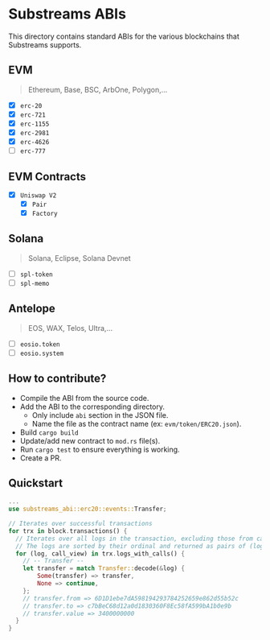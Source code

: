 # Substreams ABIs

This directory contains standard ABIs for the various blockchains that Substreams supports.

## EVM

> Ethereum, Base, BSC, ArbOne, Polygon,...

- [x] `erc-20`
- [x] `erc-721`
- [x] `erc-1155`
- [x] `erc-2981`
- [x] `erc-4626`
- [ ] `erc-777`

## EVM Contracts

- [x] `Uniswap V2`
  - [x] `Pair`
  - [x] `Factory`

## Solana

> Solana, Eclipse, Solana Devnet

- [ ] `spl-token`
- [ ] `spl-memo`

## Antelope

> EOS, WAX, Telos, Ultra,...

- [ ] `eosio.token`
- [ ] `eosio.system`

## How to contribute?

- Compile the ABI from the source code.
- Add the ABI to the corresponding directory.
  - Only include `abi` section in the JSON file.
  - Name the file as the contract name (ex: `evm/token/ERC20.json`).
- Build `cargo build`
- Update/add new contract to `mod.rs` file(s).
- Run `cargo test` to ensure everything is working.
- Create a PR.

## Quickstart

```rust
...
use substreams_abi::erc20::events::Transfer;

// Iterates over successful transactions
for trx in block.transactions() {
  // Iterates over all logs in the transaction, excluding those from calls that were not recorded to the chain's state.
  // The logs are sorted by their ordinal and returned as pairs of (log, call) where call is the call that produced the log.
  for (log, call_view) in trx.logs_with_calls() {
    // -- Transfer --
    let transfer = match Transfer::decode(&log) {
        Some(transfer) => transfer,
        None => continue,
    };
    // transfer.from => 6D1D1ebe7dA598194293784252659e862d55b52c
    // transfer.to => c7bBeC68d12a0d1830360F8Ec58fA599bA1b0e9b
    // transfer.value => 3400000000
  }
}
```
